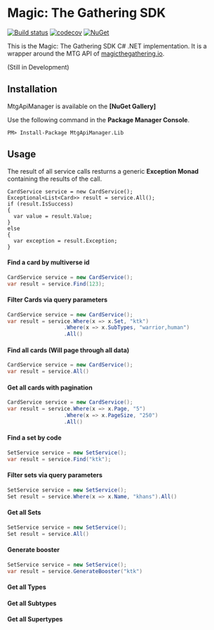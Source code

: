 # Magic: The Gathering SDK

[![Build status](https://ci.appveyor.com/api/projects/status/94qmxtk914w36xxr?svg=true)](https://ci.appveyor.com/project/jregnier/mtgapimanager)
[![codecov](https://codecov.io/gh/jregnier/MtgApiManager/branch/master/graph/badge.svg)](https://codecov.io/gh/jregnier/MtgApiManager)
[![NuGet](https://img.shields.io/nuget/v/Nuget.Core.svg)](https://www.nuget.org/packages/MtgApiManager.Lib/)

This is the Magic: The Gathering SDK C# .NET implementation. It is a wrapper around the MTG API of [magicthegathering.io](http://magicthegathering.io/).

(Still in Development)

## Installation

MtgApiManager is available on the **[NuGet Gallery]**

Use the following command in the **Package Manager Console**.
```
PM> Install-Package MtgApiManager.Lib
```
## Usage
The result of all service calls resturns a generic **Exception Monad** containing the results of the call.
```
CardService service = new CardService();
Exceptional<List<Card>> result = service.All();
if (result.IsSuccess)
{
  var value = result.Value;
}
else
{
  var exception = result.Exception;
}
```
#### Find a card by multiverse id
```cs
CardService service = new CardService();
var result = service.Find(123);
```
#### Filter Cards via query parameters
```cs
CardService service = new CardService();
var result = service.Where(x => x.Set, "ktk")
                  .Where(x => x.SubTypes, "warrior,human")
                  .All()
```    
#### Find all cards (Will page through all data)
```cs
CardService service = new CardService();
var result = service.All()
```      
#### Get all cards with pagination
```cs
CardService service = new CardService();
var result = service.Where(x => x.Page, "5")
                  .Where(x => x.PageSize, "250")
                  .All()
```      
#### Find a set by code
```cs
SetService service = new SetService();
var result = service.Find("ktk");
```    
#### Filter sets via query parameters
```cs
SetService service = new SetService();
Set result = service.Where(x => x.Name, "khans").All()
```     
#### Get all Sets
```cs
SetService service = new SetService();
Set result = service.All()
```
#### Generate booster
```cs
SetService service = new SetService();
var result = service.GenerateBooster("ktk")
``` 
#### Get all Types



#### Get all Subtypes



#### Get all Supertypes


